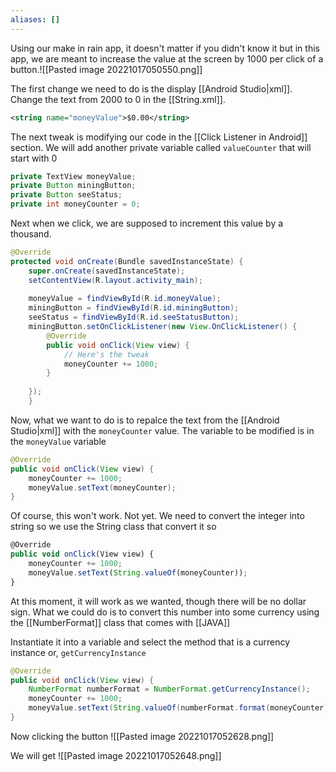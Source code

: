 ```yaml
---
aliases: []
---
```

Using our make in rain app, it doesn't matter if you didn't know it but in this app, we are meant to increase the value at the screen by 1000 per click of a button.![[Pasted image 20221017050550.png]]

The first change we need to do is the display [[Android Studio|xml]]. Change the text from 2000 to 0 in the [[String.xml]]. 
```xml
<string name="moneyValue">$0.00</string>
```

The next tweak is modifying our code in the [[Click Listener in Android]] section. We will add another private variable called `valueCounter` that will start with 0
```java
private TextView moneyValue;  
private Button miningButton;  
private Button seeStatus;  
private int moneyCounter = 0;
```

Next when we click, we are supposed to increment this value by a thousand.
```java
@Override  
protected void onCreate(Bundle savedInstanceState) {  
    super.onCreate(savedInstanceState);  
    setContentView(R.layout.activity_main);  
  
    moneyValue = findViewById(R.id.moneyValue);  
    miningButton = findViewById(R.id.miningButton);  
    seeStatus = findViewById(R.id.seeStatusButton);  
    miningButton.setOnClickListener(new View.OnClickListener() {  
        @Override  
        public void onClick(View view) {  
		    // Here's the tweak
            moneyCounter += 1000;  
        }  
          
    });  
    }
```

Now, what we want to do is to repalce the text from the [[Android Studio|xml]] with the `moneyCounter` value. The variable to be modified is in the `moneyValue` variable
```java
@Override  
public void onClick(View view) {  
	moneyCounter += 1000;  
	moneyValue.setText(moneyCounter);
}  
```

Of course, this won't work. Not yet. We need to convert the integer into string so we use the String class that convert it so
```js
@Override  
public void onClick(View view) {  
	moneyCounter += 1000;  
	moneyValue.setText(String.valueOf(moneyCounter));
}
```

At this moment, it will work as we wanted, though there will be no dollar sign. What we could do is to convert this number into some currency using the [[NumberFormat]] class that comes with [[JAVA]]

Instantiate it into a variable and select the method that is a currency instance or, `getCurrencyInstance`
```java
@Override  
public void onClick(View view) {  
	NumberFormat numberFormat = NumberFormat.getCurrencyInstance();
	moneyCounter += 1000;  
	moneyValue.setText(String.valueOf(numberFormat.format(moneyCounter)));
}
```

Now clicking the button
![[Pasted image 20221017052628.png]]

We will get
![[Pasted image 20221017052648.png]]

